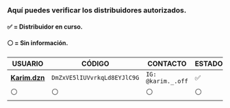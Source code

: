 ### Aquí puedes verificar los distribuidores autorizados.
#### ✅ = Distribuidor en curso.
#### ⚪ = Sin información.

| USUARIO          |   CÓDIGO                | CONTACTO    | ESTADO
| ------------     | ------------            | ------------| ------------
| [**Karim.dzn**](https://github.com/Karim-off)        | `DmZxVE5lIUVvrkqLd8EYJlC9G` | `IG: @karim._.off` | ✅
| ⚪        | ⚪               |  ⚪ | ⚪

